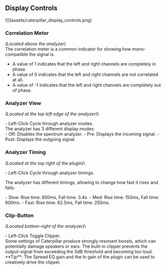 <h2 class="txt-blue">Display Controls</h2>
<div class="image">
![](assets/caterpillar_display_controls.png)
</div>

### Correlation Meter
<span class="location">*(Located above the analyzer)*</span>\
The correlation meter is a common indicator for showing how mono-compatible the signal is. 

- A value of 1 indicates that the left and right channels are completely in phase. 
- A value of 0 indicates that the left and right channels are not correlated at all.
- A value of -1 indicates that the left and right channels are completely out of phase.

<span class="spacer"/>

### Analyzer View
<span class="location">*(Located at the top left edge of the analyzer)*</span>\
<div class="block controls bg-dark-2">
- <span class="item">Left-Click</span> Cycle through analyzer modes.
</div>
The analyzer has 3 different display modes:
<div class="block bg-dark-1">
- <span class="txt-purple">Off</span>: Disables the spectrum analyzer.
- <span class="txt-purple">Pre</span>: Displays the incoming signal.
- <span class="txt-purple">Post</span>: Displays the outgoing signal.
</div>

<div class="pb"></div>

### Analyzer Timing
<span class="location">*(Located at the top right of the plugin)*</span>\
<div class="block controls bg-dark-2">
- <span class="item">Left-Click</span> Cycle through analyzer timings.
</div>

The analyzer has different timings, allowing to change how fast it rises and falls:
<div class="block bg-dark-1">
- <span class="txt-purple">Slow</span>: Rise time: 850ms, Fall time: 3.4s.
- <span class="txt-purple">Med</span>: Rise time: 150ms, Fall time: 600ms.
- <span class="txt-purple">Fast</span>: Rise time: 62.5ms, Fall time: 250ms.
</div>
<span class="spacer"/>

### Clip-Button
<span class="location">*(Located bottom-right of the analyzer)*</span>\
<div class="block controls bg-dark-2">
- <span class="item">Left-Click</span> Toggle Clipper.
</div>
Some settings of Caterpillar produce strongly resonant boosts, which can potentially damage speakers or ears. 
The built-in clipper prevents the output-signal from exceeding the 0dB threshold and becoming too loud.
<div class="block bg-dark-1">
**Tip**: The Spread EQ gain and the In gain of the plugin can be used to creatively drive the clipper.
</div>
<div class="pb"></div>